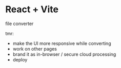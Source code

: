 # React + Vite

file converter


tmr:
- make the UI more responsive while converting
- work on other pages
- brand it as in-browser / secure cloud processing
- deploy
